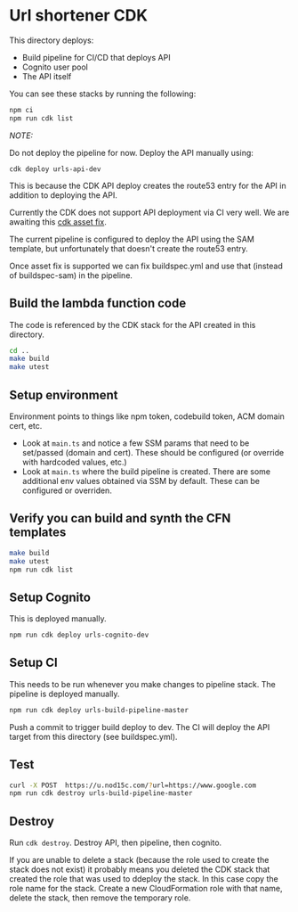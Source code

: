 # Url shortener CDK

This directory deploys:

- Build pipeline for CI/CD that deploys API
- Cognito user pool
- The API itself

You can see these stacks by running the following:

```bash
npm ci
npm run cdk list
```

_NOTE:_

Do not deploy the pipeline for now. Deploy the API manually using:

`cdk deploy urls-api-dev`

This is because the CDK API deploy creates the route53 entry for the API in addition to deploying the API.

Currently the CDK does not support API deployment via CI very well. We are awaiting this [cdk asset fix](https://github.com/aws/aws-cdk-rfcs/issues/92).

The current pipeline is configured to deploy the API using the SAM template, but unfortunately that doesn't create the route53 entry.

Once asset fix is supported we can fix buildspec.yml and use that (instead of buildspec-sam) in the pipeline.

## Build the lambda function code

The code is referenced by the CDK stack for the API created in this directory.

```bash
cd ..
make build
make utest
```

## Setup environment

Environment points to things like npm token, codebuild token, ACM domain cert, etc.

- Look at `main.ts` and notice a few SSM params that need to be set/passed (domain and cert). These should be configured (or override with hardcoded values, etc.)
- Look at `main.ts` where the build pipeline is created. There are some additional env values obtained via SSM by default. These can be configured or overriden.

## Verify you can build and synth the CFN templates

```bash
make build
make utest
npm run cdk list
```

## Setup Cognito

This is deployed manually.

```bash
npm run cdk deploy urls-cognito-dev
```

## Setup CI

This needs to be run whenever you make changes to pipeline stack. The pipeline is deployed manually.

```bash
npm run cdk deploy urls-build-pipeline-master
```

Push a commit to trigger build deploy to dev. The CI will deploy the API target from this directory (see buildspec.yml).

## Test

```bash
curl -X POST  https://u.nod15c.com/?url=https://www.google.com
npm run cdk destroy urls-build-pipeline-master
```

## Destroy

Run `cdk destroy`. Destroy API, then pipeline, then cognito.

If you are unable to delete a stack (because the role used to create the stack does not exist) it probably means you deleted the CDK stack that created the role that was used to ddeploy the stack. In this case copy the role name for the stack. Create a new CloudFormation role with that name, delete the stack, then remove the temporary role.
